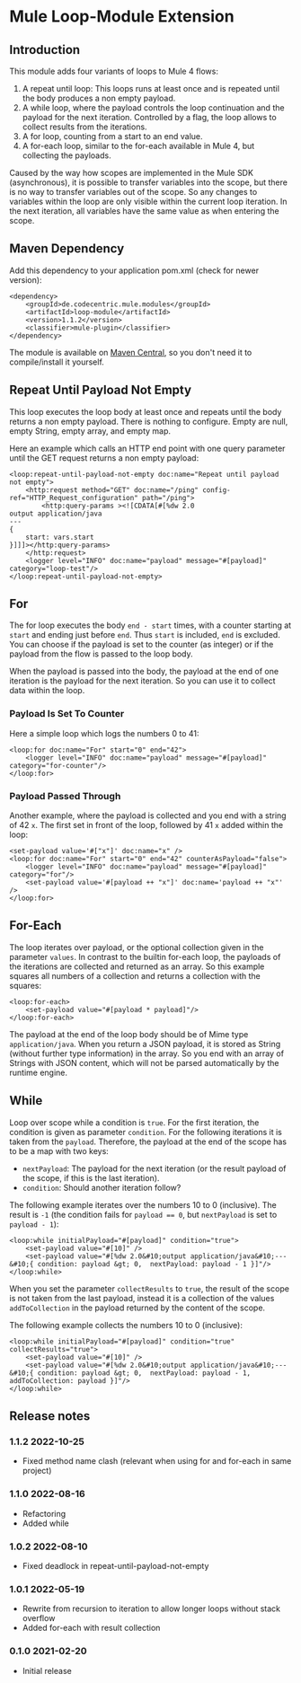 # Mule Loop-Module Extension

## Introduction

This module adds four variants of loops to Mule 4 flows:

1. A repeat until loop: This loops runs at least once and is repeated until the body produces a non empty payload.
2. A while loop, where the payload controls the loop continuation and the payload for the next iteration.
   Controlled by a flag, the loop allows to collect results from the iterations. 
3. A for loop, counting from a start to an end value.
4. A for-each loop, similar to the for-each available in Mule 4, but collecting the payloads.


Caused by the way how scopes are implemented in the Mule SDK (asynchronous), it is possible to transfer variables 
into the scope, but there is no way to transfer variables out of the scope. So any changes to variables within the
loop are only visible within the current loop iteration. In the next iteration, all variables have the same value
as when entering the scope.

## Maven Dependency

Add this dependency to your application pom.xml (check for newer version):

```
<dependency>
	<groupId>de.codecentric.mule.modules</groupId>
	<artifactId>loop-module</artifactId>
	<version>1.1.2</version>
	<classifier>mule-plugin</classifier>
</dependency>
```

The module is available on [Maven Central](https://mvnrepository.com/), so you don't need it to compile/install it yourself.

## Repeat Until Payload Not Empty

This loop executes the loop body at least once and repeats until the body returns a non empty payload. There is nothing to configure. Empty are null, empty String, empty array, and empty map.

Here an example which calls an HTTP end point with one query parameter until the GET request returns a non empty payload:

```
<loop:repeat-until-payload-not-empty doc:name="Repeat until payload not empty">
	<http:request method="GET" doc:name="/ping" config-ref="HTTP_Request_configuration" path="/ping">
		<http:query-params ><![CDATA[#[%dw 2.0
output application/java
---
{
	start: vars.start
}]]]></http:query-params>
	</http:request>
	<logger level="INFO" doc:name="payload" message="#[payload]" category="loop-test"/>
</loop:repeat-until-payload-not-empty>
```

## For

The for loop executes the body `end - start` times, with a counter starting at `start` and ending
just before `end`. Thus `start` is included, `end` is excluded. You can choose if the payload is 
set to the counter (as integer) or if the payload from the flow is passed to the loop body. 

When the payload is passed into the body, the payload at the end of one iteration is the payload for
the next iteration. So you can use it to collect data within the loop.

### Payload Is Set To Counter

Here a simple loop which logs the numbers 0 to 41:

```
<loop:for doc:name="For" start="0" end="42">
	<logger level="INFO" doc:name="payload" message="#[payload]" category="for-counter"/>
</loop:for>
```

### Payload Passed Through

Another example, where the payload is collected and you end with a string of 42 `x`. The first
set in front of the loop, followed by 41 `x` added within the loop:

```
<set-payload value='#["x"]' doc:name="x" />
<loop:for doc:name="For" start="0" end="42" counterAsPayload="false">
	<logger level="INFO" doc:name="payload" message="#[payload]" category="for"/>
	<set-payload value='#[payload ++ "x"]' doc:name='payload ++ "x"' />
</loop:for>
```

## For-Each

The loop iterates over payload, or the optional collection given in the parameter `values`.
In contrast to the builtin for-each loop, the payloads of the iterations are collected and returned as an array.
So this example squares all numbers of a collection and returns a collection with the squares:

```
<loop:for-each>
	<set-payload value="#[payload * payload]"/>
</loop:for-each>
```

The payload at the end of the loop body should be of Mime type `application/java`. When you return a JSON
payload, it is stored as String (without further type information) in the array. So you end with an array
of Strings with JSON content, which will not be parsed automatically by the runtime engine. 

## While

Loop over scope while a condition is `true`. For the first iteration, the condition is given as parameter `condition`.
For the following iterations it is taken from the `payload`. Therefore, the payload at the end of the scope has to be
a map with two keys:
* `nextPayload`: The payload for the next iteration (or the result payload of the scope, if this is the last iteration).
* `condition`: Should another iteration follow?

The following example iterates over the numbers 10 to 0 (inclusive). The result is `-1` (the condition fails for `payload == 0`,
but `nextPayload` is set to `payload - 1`):

```
<loop:while initialPayload="#[payload]" condition="true">
    <set-payload value="#[10]" />
	<set-payload value="#[%dw 2.0&#10;output application/java&#10;---&#10;{	condition: payload &gt; 0,	nextPayload: payload - 1 }]"/>
</loop:while>
```

When you set the parameter `collectResults` to `true`, the result of the scope is not taken from the last payload, instead it is a collection
of the values `addToCollection` in the payload returned by the content of the scope.

The following example collects the numbers 10 to 0 (inclusive):  

```
<loop:while initialPayload="#[payload]" condition="true" collectResults="true">
    <set-payload value="#[10]" />
	<set-payload value="#[%dw 2.0&#10;output application/java&#10;---&#10;{	condition: payload &gt; 0,	nextPayload: payload - 1, addToCollection: payload }]"/>
</loop:while>
```

## Release notes

### 1.1.2 2022-10-25

- Fixed method name clash (relevant when using for and for-each in same project)

### 1.1.0 2022-08-16

- Refactoring
- Added while

### 1.0.2 2022-08-10 

- Fixed deadlock in repeat-until-payload-not-empty

### 1.0.1 2022-05-19

- Rewrite from recursion to iteration to allow longer loops without stack overflow
- Added for-each with result collection

### 0.1.0 2021-02-20

- Initial release

